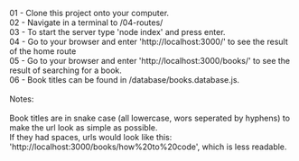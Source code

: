 01 - Clone this project onto your computer.<br/>
02 - Navigate in a terminal to /04-routes/<br/>
03 - To start the server type 'node index' and press enter.<br/>
04 - Go to your browser and enter 'http://localhost:3000/' to see the result of the home route<br/>
05 - Go to your browser and enter 'http://localhost:3000/books/<nameofbook>' to see the result of searching for a book.<br/>
06 - Book titles can be found in /database/books.database.js.<br/>
<br/>
Notes:<br/>
<br/>
Book titles are in snake case (all lowercase, wors seperated by hyphens) to make the url look as simple as possible.<br/>
If they had spaces, urls would look like this: 'http://localhost:3000/books/how%20to%20code', which is less readable.<br/>
